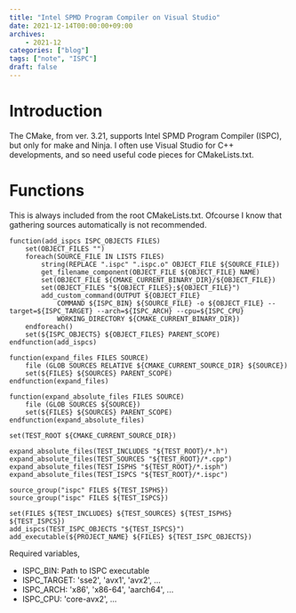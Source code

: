 ```yaml
---
title: "Intel SPMD Program Compiler on Visual Studio"
date: 2021-12-14T00:00:00+09:00
archives:
    - 2021-12
categories: ["blog"]
tags: ["note", "ISPC"]
draft: false
---
```

# Introduction
The CMake, from ver. 3.21, supports Intel SPMD Program Compiler (ISPC), but only for make and Ninja. 
I often use Visual Studio for C++ developments, and so need useful code pieces for CMakeLists.txt.

# Functions

This is always included from the root CMakeLists.txt. Ofcourse I know that gathering sources automatically is not recommended.

```
function(add_ispcs ISPC_OBJECTS FILES)
    set(OBJECT_FILES "")
    foreach(SOURCE_FILE IN LISTS FILES)
        string(REPLACE ".ispc" ".ispc.o" OBJECT_FILE ${SOURCE_FILE})
        get_filename_component(OBJECT_FILE ${OBJECT_FILE} NAME)
        set(OBJECT_FILE ${CMAKE_CURRENT_BINARY_DIR}/${OBJECT_FILE})
        set(OBJECT_FILES "${OBJECT_FILES};${OBJECT_FILE}")
        add_custom_command(OUTPUT ${OBJECT_FILE}
            COMMAND ${ISPC_BIN} ${SOURCE_FILE} -o ${OBJECT_FILE} --target=${ISPC_TARGET} --arch=${ISPC_ARCH} --cpu=${ISPC_CPU}
            WORKING_DIRECTORY ${CMAKE_CURRENT_BINARY_DIR})
    endforeach()
    set(${ISPC_OBJECTS} ${OBJECT_FILES} PARENT_SCOPE)
endfunction(add_ispcs)

function(expand_files FILES SOURCE)
    file (GLOB SOURCES RELATIVE ${CMAKE_CURRENT_SOURCE_DIR} ${SOURCE})
    set(${FILES} ${SOURCES} PARENT_SCOPE)
endfunction(expand_files)

function(expand_absolute_files FILES SOURCE)
    file (GLOB SOURCES ${SOURCE})
    set(${FILES} ${SOURCES} PARENT_SCOPE)
endfunction(expand_absolute_files)
```

```
set(TEST_ROOT ${CMAKE_CURRENT_SOURCE_DIR})

expand_absolute_files(TEST_INCLUDES "${TEST_ROOT}/*.h")
expand_absolute_files(TEST_SOURCES "${TEST_ROOT}/*.cpp")
expand_absolute_files(TEST_ISPHS "${TEST_ROOT}/*.isph")
expand_absolute_files(TEST_ISPCS "${TEST_ROOT}/*.ispc")

source_group("ispc" FILES ${TEST_ISPHS})
source_group("ispc" FILES ${TEST_ISPCS})

set(FILES ${TEST_INCLUDES} ${TEST_SOURCES} ${TEST_ISPHS} ${TEST_ISPCS})
add_ispcs(TEST_ISPC_OBJECTS "${TEST_ISPCS}")
add_executable(${PROJECT_NAME} ${FILES} ${TEST_ISPC_OBJECTS})
```

Required variables,

- ISPC_BIN: Path to ISPC executable
- ISPC_TARGET: 'sse2', 'avx1', 'avx2', ...
- ISPC_ARCH: 'x86', 'x86-64', 'aarch64', ...
- ISPC_CPU: 'core-avx2', ...


